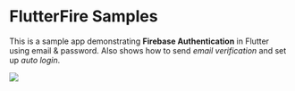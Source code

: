 # FlutterFire Samples

This is a sample app demonstrating **Firebase Authentication** in Flutter using email & password. Also shows how to send *email verification* and set up *auto login*.

![](https://github.com/sbis04/flutterfire-samples/raw/master/screenshots/flutterfire_authentication_cover.png)
